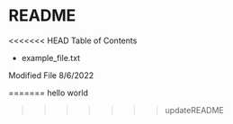 # README #

<<<<<<< HEAD
Table of Contents

- example_file.txt

Modified File 8/6/2022

=======
hello world 
>>>>>>> updateREADME


